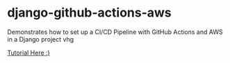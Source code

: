 # django-github-actions-aws
Demonstrates how to set up a CI/CD Pipeline with GitHub Actions and AWS in a Django project  vhg

[Tutorial Here :)](https://www.freecodecamp.org/news/how-to-setup-a-ci-cd-pipeline-with-github-actions-and-aws/)
